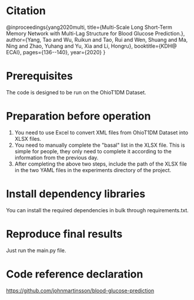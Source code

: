 # Citation
@inproceedings{yang2020multi,
  title={Multi-Scale Long Short-Term Memory Network with Multi-Lag Structure for Blood Glucose Prediction.},
  author={Yang, Tao and Wu, Ruikun and Tao, Rui and Wen, Shuang and Ma, Ning and Zhao, Yuhang and Yu, Xia and Li, Hongru},
  booktitle={KDH@ ECAI},
  pages={136--140},
  year={2020}
}

# Prerequisites
The code is designed to be run on the OhioT1DM Dataset.

# Preparation before operation
1. You need to use Excel to convert XML files from OhioT1DM Dataset into XLSX files.
2. You need to manually complete the "basal" list in the XLSX file. This is simple for people, they only need to complete it according to the information from the previous day.
3. After completing the above two steps, include the path of the XLSX file in the two YAML files in the experiments directory of the project.

# Install dependency libraries
You can install the required dependencies in bulk through requirements.txt.

# Reproduce final results
Just run the main.py file.

# Code reference declaration
https://github.com/johnmartinsson/blood-glucose-prediction
